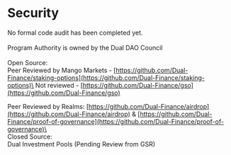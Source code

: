 # Security

No formal code audit has been completed yet.\
\
Program Authority is owned by the Dual DAO Council\
\
Open Source:\
Peer Reviewed by Mango Markets - [https://github.com/Dual-Finance/staking-options](https://github.com/Dual-Finance/staking-options)\
Not reviewed - [https://github.com/Dual-Finance/gso](https://github.com/Dual-Finance/gso)

Peer Reviewed by Realms: [https://github.com/Dual-Finance/airdrop](https://github.com/Dual-Finance/airdrop) & [https://github.com/Dual-Finance/proof-of-governance](https://github.com/Dual-Finance/proof-of-governance)\
\
Closed Source:\
Dual Investment Pools (Pending Review from GSR)
